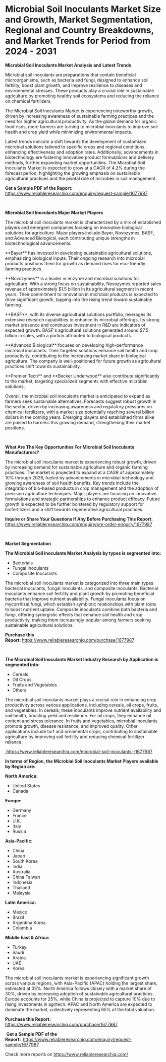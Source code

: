 <p><h1>Microbial Soil Inoculants Market Size and Growth, Market Segmentation, Regional and Country Breakdowns, and Market Trends for Period from 2024 -  2031</h1></p><p><strong>Microbial Soil Inoculants Market Analysis and Latest Trends</strong></p>
<p><p>Microbial soil inoculants are preparations that contain beneficial microorganisms, such as bacteria and fungi, designed to enhance soil fertility, boost plant growth, and improve resilience to diseases and environmental stresses. These products play a crucial role in sustainable agriculture by promoting healthy soil ecosystems and reducing the reliance on chemical fertilizers.</p><p>The Microbial Soil Inoculants Market is experiencing noteworthy growth, driven by increasing awareness of sustainable farming practices and the need for higher agricultural productivity. As the global demand for organic food rises, more farmers are turning to microbial inoculants to improve soil health and crop yield while minimizing environmental impacts.</p><p>Latest trends indicate a shift towards the development of customized microbial solutions tailored to specific crops and regional conditions, enhancing effectiveness and adoption rates. Additionally, advancements in biotechnology are fostering innovative product formulations and delivery methods, further expanding market opportunities. The Microbial Soil Inoculants Market is expected to grow at a CAGR of 4.2% during the forecast period, highlighting the growing emphasis on sustainable agricultural practices and the pivotal role of microbes in soil management.</p></p>
<p><strong>Get a Sample PDF of the Report:&nbsp;</strong> <a href="https://www.reliableresearchiq.com/enquiry/request-sample/1677987?utm_campaign=1877&utm_medium=2&utm_source=Github&utm_content=ia&utm_term=28122024&utm_id=microbial-soil-inoculants">https://www.reliableresearchiq.com/enquiry/request-sample/1677987</a></p>
<p>&nbsp;</p>
<p><strong>Microbial Soil Inoculants Major Market Players</strong></p>
<p><p>The microbial soil inoculants market is characterized by a mix of established players and emergent companies focusing on innovative biological solutions for agriculture. Major players include Bayer, Novozymes, BASF, and Advanced Biological, each contributing unique strengths in biotechnological advancements.</p><p>**Bayer** has invested in developing sustainable agricultural solutions, emphasizing biological inputs. Their ongoing research into microbial products positions them for growth as demand rises for eco-friendly farming practices.</p><p>**Novozymes** is a leader in enzyme and microbial solutions for agriculture. With a strong focus on sustainability, Novozymes reported sales revenue of approximately $1.5 billion in its agricultural segment in recent years. Their commitment to innovation in microbial products is expected to drive significant growth, tapping into the rising trend toward sustainable farming.</p><p>**BASF**, with its diverse agricultural solutions portfolio, leverages its extensive research capabilities to enhance its microbial offerings. Its strong market presence and continuous investment in R&D are indicators of expected growth. BASF's agricultural solutions generated around $7.5 billion in sales, with a portion attributed to biological products.</p><p>**Advanced Biological** focuses on developing high-performance microbial inoculants. Their targeted solutions enhance soil health and crop productivity, contributing to the increasing market share in biological agriculture. The company is well-positioned for future growth as agricultural practices shift towards sustainability.</p><p>**Premier Tech** and **Becker Underwood** also contribute significantly to the market, targeting specialized segments with effective microbial solutions.</p><p>Overall, the microbial soil inoculants market is anticipated to expand as farmers seek sustainable alternatives. Forecasts suggest robust growth in the sector, driven by increasing awareness and regulatory pressures on chemical fertilizers, with a market size potentially reaching several billion dollars in the coming years. Emerging players and established firms alike are poised to harness this growing demand, strengthening their market positions.</p></p>
<p>&nbsp;</p>
<p><strong>What Are The Key Opportunities For Microbial Soil Inoculants Manufacturers?</strong></p>
<p><p>The microbial soil inoculants market is experiencing robust growth, driven by increasing demand for sustainable agriculture and organic farming practices. The market is projected to expand at a CAGR of approximately 10% through 2028, fueled by advancements in microbial technology and growing awareness of soil health benefits. Key trends include the integration of bio-based products in crop management and the adoption of precision agriculture techniques. Major players are focusing on innovative formulations and strategic partnerships to enhance product efficacy. Future growth is expected to be further bolstered by regulatory support for biofertilizers and a shift towards regenerative agricultural practices.</p></p>
<p><strong>Inquire or Share Your Questions If Any Before Purchasing This Report:</strong> <a href="https://www.reliableresearchiq.com/enquiry/pre-order-enquiry/1677987?utm_campaign=1877&utm_medium=2&utm_source=Github&utm_content=ia&utm_term=28122024&utm_id=microbial-soil-inoculants">https://www.reliableresearchiq.com/enquiry/pre-order-enquiry/1677987</a></p>
<p>&nbsp;</p>
<p><strong>Market Segmentation</strong></p>
<p><strong>The Microbial Soil Inoculants Market Analysis by types is segmented into:</strong></p>
<p><ul><li>Bacterials</li><li>Fungal Inoculants</li><li>Composite Inoculants</li></ul></p>
<p><p>The microbial soil inoculants market is categorized into three main types: bacterial inoculants, fungal inoculants, and composite inoculants. Bacterial inoculants enhance soil fertility and plant growth by promoting beneficial bacteria that improve nutrient availability. Fungal inoculants focus on mycorrhizal fungi, which establish symbiotic relationships with plant roots to boost nutrient uptake. Composite inoculants combine both bacteria and fungi, offering synergistic effects that enhance soil health and crop productivity, making them increasingly popular among farmers seeking sustainable agricultural solutions.</p></p>
<p><strong>Purchase this Report:&nbsp;</strong><a href="https://www.reliableresearchiq.com/purchase/1677987?utm_campaign=1877&utm_medium=2&utm_source=Github&utm_content=ia&utm_term=28122024&utm_id=microbial-soil-inoculants">https://www.reliableresearchiq.com/purchase/1677987</a></p>
<p>&nbsp;</p>
<p><strong>The Microbial Soil Inoculants Market Industry Research by Application is segmented into:</strong></p>
<p><ul><li>Cereals</li><li>Oil Crops</li><li>Fruits and Vegetables</li><li>Others</li></ul></p>
<p><p>The microbial soil inoculants market plays a crucial role in enhancing crop productivity across various applications, including cereals, oil crops, fruits, and vegetables. In cereals, these inoculants improve nutrient availability and soil health, boosting yield and resilience. For oil crops, they enhance oil content and stress tolerance. In fruits and vegetables, microbial inoculants promote growth, disease resistance, and improved quality. Other applications include turf and ornamental crops, contributing to sustainable agriculture by improving soil fertility and reducing chemical fertilizer reliance.</p></p>
<p><a href="https://www.reliableresearchiq.com/microbial-soil-inoculants-r1677987?utm_campaign=1877&utm_medium=2&utm_source=Github&utm_content=ia&utm_term=28122024&utm_id=microbial-soil-inoculants">&nbsp;https://www.reliableresearchiq.com/microbial-soil-inoculants-r1677987</a></p>
<p><strong>In terms of Region, the Microbial Soil Inoculants Market Players available by Region are:</strong></p>
<p>
    <p> <strong> North America: </strong>
        <ul>
            <li>United States</li>
            <li>Canada</li>
        </ul>
        </p> 
    <p> <strong> Europe: </strong>
        <ul>
            <li>Germany</li>
            <li>France</li>
            <li>U.K.</li>
            <li>Italy</li>
            <li>Russia</li>
        </ul>
        </p> 
    <p> <strong> Asia-Pacific: </strong>
        <ul>
            <li>China</li>
            <li>Japan</li>
            <li>South Korea</li>
            <li>India</li>
            <li>Australia</li>
            <li>China Taiwan</li>
            <li>Indonesia</li>
            <li>Thailand</li>
            <li>Malaysia</li>
        </ul>
        </p> 
    <p> <strong> Latin America: </strong>
        <ul>
            <li>Mexico</li>
            <li>Brazil</li>
            <li>Argentina Korea</li>
            <li>Colombia</li>
        </ul>
        </p> 
    <p> <strong> Middle East & Africa: </strong>
        <ul>
            <li>Turkey</li>
            <li>Saudi</li>
            <li>Arabia</li>
            <li>UAE</li>
            <li>Korea</li>
        </ul>
    </p>
    </p>
<p><p>The microbial soil inoculants market is experiencing significant growth across various regions, with Asia-Pacific (APAC) holding the largest share, estimated at 35%. North America follows closely with a market share of 30%, driven by increasing adoption of sustainable agricultural practices. Europe accounts for 25%, while China is projected to capture 10% due to rising investments in agritech. APAC and North America are expected to dominate the market, collectively representing 65% of the total valuation.</p></p>
<p><strong>Purchase this Report: </strong><a href="https://www.reliableresearchiq.com/purchase/1677987?utm_campaign=1877&utm_medium=2&utm_source=Github&utm_content=ia&utm_term=28122024&utm_id=microbial-soil-inoculants">https://www.reliableresearchiq.com/purchase/1677987</a></p>
<p>&nbsp;<strong>Get a Sample PDF of the Report:&nbsp;&nbsp;</strong><a href="https://www.reliableresearchiq.com/enquiry/request-sample/1677987?utm_campaign=1877&utm_medium=2&utm_source=Github&utm_content=ia&utm_term=28122024&utm_id=microbial-soil-inoculants">https://www.reliableresearchiq.com/enquiry/request-sample/1677987</a></p>
<p><strong></strong></p>
<p>Check more reports on <a href="https://www.reliableresearchiq.com/?utm_campaign=1877&utm_medium=2&utm_source=Github&utm_content=ia&utm_term=28122024&utm_id=microbial-soil-inoculants">https://www.reliableresearchiq.com/</a></p>